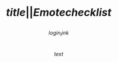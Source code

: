 # $$title||Emote checklist$$

<style>
* {box-sizing: border-box;}
p {max-width: 80em; padding: 0.25em;}
figure {
	display: inline-block;
	margin: 0; padding: 0;
}
figcaption
{
	text-align: center;
	/* There's a bit of a gap above the caption, which seems wrong.
	Move that gap to the bottom instead. */
	margin-top: -0.25em;
	margin-bottom: 0.25em;
}
img {
	filter: saturate(0);
	border: 2px solid transparent;
	/* Some of the HypeUnicorn emotes aren't full size, so force them to 112x112 */
	width: 116px; height: 116px; /* == 112 plus two borders */
}
#showall:checked ~ figure img {filter: saturate(1);}
@media (max-width: 760px)
{
	img {
		border: 1px solid transparent;
		width: 58px; height: 58px;
	}
	figcaption {font-size: 50%;}
}
img:hover {filter: saturate(1);}
</style>

<style id=haveemotes>
img.have, $$emotes$$ {filter: saturate(1); border-color: green;}
</style>

$$login_link$$

$$text$$

<script type=module src="$$static||utils.js$$"></script>
